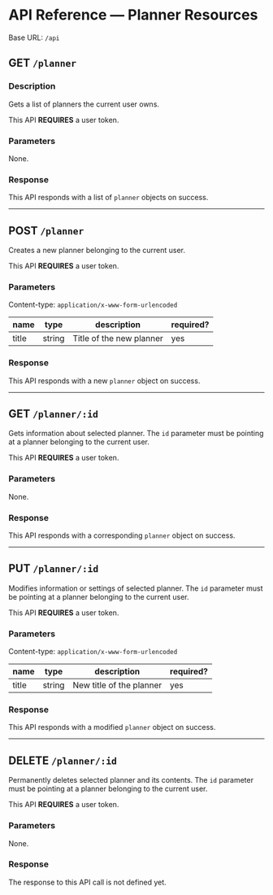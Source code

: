 # API Reference &mdash; Planner Resources

Base URL: `/api`

## GET `/planner`

### Description

Gets a list of planners the current user owns.

This API **REQUIRES** a user token.

### Parameters

None.

### Response

This API responds with a list of `planner` objects on success.

----------------------------------------------------------------------

## POST `/planner`

Creates a new planner belonging to the current user.

This API **REQUIRES** a user token.

### Parameters

Content-type: `application/x-www-form-urlencoded`

| name  | type   | description              | required? |
|-------|--------|--------------------------|-----------|
| title | string | Title of the new planner | yes       |

### Response

This API responds with a new `planner` object on success.

----------------------------------------------------------------------

## GET `/planner/:id`

Gets information about selected planner. The `id` parameter must be pointing at
a planner belonging to the current user.

This API **REQUIRES** a user token.

### Parameters

None.

### Response

This API responds with a corresponding `planner` object on success.

----------------------------------------------------------------------

## PUT `/planner/:id`

Modifies information or settings of selected planner. The `id` parameter must be
pointing at a planner belonging to the current user.

This API **REQUIRES** a user token.

### Parameters

Content-type: `application/x-www-form-urlencoded`

| name  | type   | description              | required? |
|-------|--------|--------------------------|-----------|
| title | string | New title of the planner | yes       |

### Response

This API responds with a modified `planner` object on success.

----------------------------------------------------------------------

## DELETE `/planner/:id`

Permanently deletes selected planner and its contents. The `id` parameter must
be pointing at a planner belonging to the current user.

This API **REQUIRES** a user token.

### Parameters

None.

### Response

The response to this API call is not defined yet.
